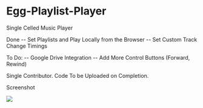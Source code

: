 # Egg-Playlist-Player
Single Celled Music Player

Done
-- Set Playlists and Play Locally from the Browser
-- Set Custom Track Change Timings

To Do:
-- Google Drive Integration
-- Add More Control Buttons (Forward, Rewind)

Single Contributor.
Code To be Uploaded on Completion.

<p> Screenshot </p>
<img src="https://drive.google.com/file/d/0B1528WqRDtbWbEEwdjAtUEdJYzA/view?usp=sharing"> </img>
